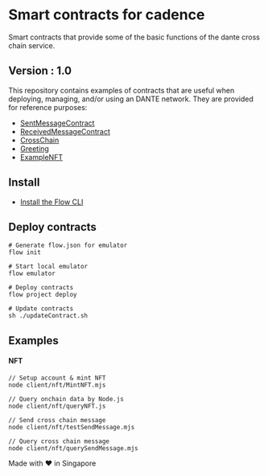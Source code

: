 # Smart contracts for cadence
Smart contracts that provide some of the basic functions of the dante cross chain service.

## Version : 1.0

This repository contains examples of contracts that are useful when deploying, managing, and/or using an DANTE network. They are provided for reference purposes:

   * [SentMessageContract](./contracts/SentMessageContract.cdc)
   * [ReceivedMessageContract](./contracts/ReceivedMessageContract.cdc)
   * [CrossChain](./contracts/CrossChain.cdc)
   * [Greeting](./examples/Greeting.cdc)
   * [ExampleNFT](./examples/ExampleNFT.cdc)


## Install
* [Install the Flow CLI](https://docs.onflow.org/flow-cli/install/)


## Deploy contracts
```
# Generate flow.json for emulator
flow init

# Start local emulator
flow emulator

# Deploy contracts
flow project deploy

# Update contracts
sh ./updateContract.sh
```

## Examples

#### NFT
```
// Setup account & mint NFT 
node client/nft/MintNFT.mjs

// Query onchain data by Node.js
node client/nft/queryNFT.js
```

```
// Send cross chain message
node client/nft/testSendMessage.mjs

// Query cross chain message
node client/nft/querySendMessage.mjs
```

Made with ❤️ in Singapore
